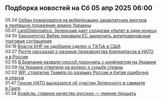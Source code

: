 <h2>Подборка новостей на Сб 05 апр 2025 06:00</h2><!--2025-04-05 05:24:17-->
<div class="rssn table">
  <span class="smaller gray hspace">05:24</span> <a class="nodecor" href="https://news.rambler.ru/world/54463183-orban-pozhalovalsya-na-mobilizatsiyu-zakarpatskih-vengrov-v-terpyaschuyu-porazhenie-armiyu-ukrainy/">Орбан пожаловался на мобилизацию закарпатских венгров в терпящую поражение армию Украины</a>
</div>
<div class="rssn table">
  <span class="smaller gray hspace">05:01</span> <a class="nodecor" href="https://news.rambler.ru/world/54463151-lantidiplomatico-zelenskiy-daet-soldatam-bilet-v-odin-konets/">LantiDiplomatico: Зеленский дает солдатам «билет в один конец»</a>
</div>
<div class="rssn table">
  <span class="smaller gray hspace">04:50</span> <a class="nodecor" href="https://news.rambler.ru/world/54463024-evrodeputat-veber-prizvali-es-zaklyuchit-antitrampovskie-torgovye-soglasheniya/">Евродепутат Вебер призвали ЕС заключить антитрамповские торговые соглашения</a>
</div>
<div class="rssn table">
  <span class="smaller gray hspace">04:19</span> <a class="nodecor" href="https://news.rambler.ru/world/54463005-vlasti-knr-ne-odobrili-sdelku-o-tiktok-v-ssha/">Власти КНР не одобрили сделку о TikTok в США</a>
</div>
<div class="rssn table">
  <span class="smaller gray hspace">03:27</span> <a class="nodecor" href="https://news.rambler.ru/world/54463092-ryutte-rasskazal-o-raznitse-proizvodstva-boepripasov-v-nato-i-v-rossii/">Рютте рассказал о разнице производства боеприпасов в НАТО и в России</a>
</div>
<div class="rssn table">
  <span class="smaller gray hspace">02:55</span> <a class="nodecor" href="https://news.rambler.ru/world/54463064-v-britanii-nazvali-sposob-pokonchit-s-konfliktom-na-ukraine/">В Британии назвали способ покончить с конфликтом на Украине</a>
</div>
<div class="rssn table">
  <span class="smaller gray hspace">02:09</span> <a class="nodecor" href="https://news.rambler.ru/world/54461777-na-ukraine-otvetili-na-vopros-o-sudbe-strany/">На Украине ответили на вопрос о судьбе страны</a>
</div>
<div class="rssn table">
  <span class="smaller gray hspace">02:02</span> <a class="nodecor" href="https://news.rambler.ru/world/54463018-wp-strategiya-trampa-po-razryvu-rossii-i-kitaya-oshibochna-i-opasna/">WP: стратегия Трампа по разрыву России и Китая ошибочна и опасна</a>
</div>
<div class="rssn table">
  <span class="smaller gray hspace">01:47</span> <a class="nodecor" href="https://news.rambler.ru/world/54460669-gensek-nato-vyskazalsya-ob-uchastii-zelenskogo-v-sammite-v-gaage/">Генсек НАТО высказался об участии Зеленского в саммите в Гааге</a>
</div>
<div class="rssn table">
  <span class="smaller gray hspace">01:34</span> <a class="nodecor" href="https://news.rambler.ru/world/54462992-knaysl-glavnoe-kachestvo-russkih-umenie-proschat/">Кнайсль: главное качество русских — умение прощать</a>
</div>